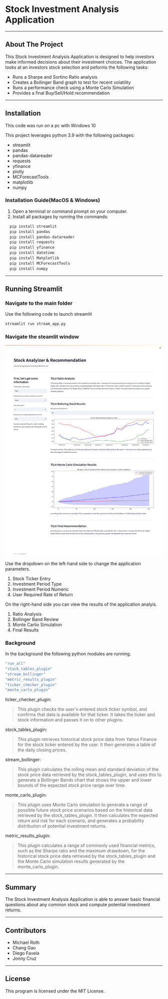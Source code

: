 # Stock Investment Analysis Application

---

## About The Project

This Stock Investment Analysis Application is designed to help investors make informed decisions about their investment choices. The application looks at an investors stock selection and peforms the following tasks:
+ Runs a Sharpe and Sortino Ratio analysis
+ Creates a Bollinger Band graph to test for recent volatility
+ Runs a performance check using a Monte Carlo Simulation
+ Provides a final Buy/Sell/Hold recommendation 
 
---

## Installation

This code was run on a pc with Windows 10

This project leverages python 3.9 with the following packages:

+ streamlit
+ pandas 
+ pandas-datareader 
+ requests
+ yfinance 
+ plotly
+ MCForecastTools
+ matplotlib
+ numpy

### Installation Guide(MacOS & Windows)

1.  Open a terminal or command prompt on your computer.
2.  Install all packages by running the commands: 

```bash
  pip install streamlit
  pip install pandas 
  pip install pandas-datareader 
  pip install requests
  pip install yfinance 
  pip install datetime 
  pip install Matplotlib
  pip install MCForecastTools
  pip install numpy
```

---

## Running Streamlit
### Navigate to the main folder
Use the following code to launch streamlit 
```bash
streamlit run stream_app.py
```

### Navigate the steamlit window
![alt text](https://github.com/MrWho2u/Stock_Analysis_Recommendations/blob/main/support_docs/stream_pic.png?raw=true)

Use the dropdown on the left-hand side to change the application parameters.
1) Stock Ticker Entry
2) Investment Period Type
3) Investment Period Numeric
4) User Required Rate of Return

On the right-hand side you can view the results of the application analyis.
1) Ratio Analysis
2) Bollinger Band Review
3) Monte Carlio Simulation
4) Final Results

### Background
In the background the following python modules are running.

```bash
"run_all" 
"stock_tables_plugin"
"stream_bollinger"
"metric_results_plugin"
"ticker_checker_plugin"
"monte_carlo_plugin"
```

ticker_checker_plugin: 
>This plugin checks the user's entered stock ticker symbol, and confirms that data is available for that ticker. It takes the ticker and stock information and passes it on to other plugins.

stock_tables_plugin: 
>This plugin retrieves historical stock price data from Yahoo Finance for the stock ticker entered by the user. It then generates a table of the daily closing prices.

stream_bollinger: 
>This plugin calculates the rolling mean and standard deviation of the stock price data retrieved by the stock_tables_plugin, and uses this to generate a Bollinger Bands chart that shows the upper and lower bounds of the expected stock price range over time.

monte_carlo_plugin: 
>This plugin uses Monte Carlo simulation to generate a range of possible future stock price scenarios based on the historical data retrieved by the stock_tables_plugin. It then calculates the expected return and risk for each scenario, and generates a probability distribution of potential investment returns.

metric_results_plugin: 
>This plugin calculates a range of commonly used financial metrics, such as the Sharpe ratio and the maximum drawdown, for the historical stock price data retrieved by the stock_tables_plugin and the Monte Carlo simulation results generated by the monte_carlo_plugin.


---

## Summary

The Stock Investment Analysis Application is able to answer basic financial questions about any common stock and compute potential investment returns. 

---

## Contributors

* Michael Roth
* Chang Gao
* Diego Favela
* Jonny Cruz

---

## License
This program is licensed under the MIT License.
